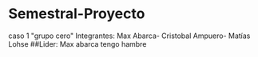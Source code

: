 # Semestral-Proyecto
caso 1 "grupo cero"
Integrantes: Max Abarca- Cristobal Ampuero- Matías Lohse
##Lider: Max abarca
tengo hambre